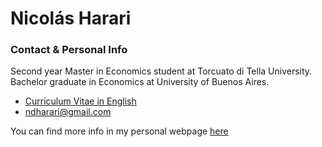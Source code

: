 # Nicolás Harari

### Contact & Personal Info

Second year Master in Economics student at Torcuato di Tella University. Bachelor graduate in Economics at University of Buenos Aires.

- [Curriculum Vitae in English](https://ndharari.github.io/ndharari/cv/CV%20Nicolas%20Harari%20English.pdf)
- [ndharari@gmail.com](mailto:ndharari@gmail.com)

You can find more info in my personal webpage [here](https://ndharari.github.io/)
